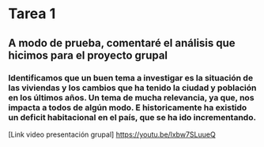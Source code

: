 # Tarea 1
## A modo de prueba, comentaré el análisis que hicimos para el proyecto grupal
### Identificamos que un buen tema a investigar es la situación de las viviendas y los cambios que ha tenido la ciudad y población en los últimos años. Un tema de mucha relevancia, ya que, nos impacta a todos de algún modo. E historicamente ha existido un deficit habitacional en el país, que se ha ido incrementando. 
[Link video presentación grupal] https://youtu.be/lxbw7SLuueQ
